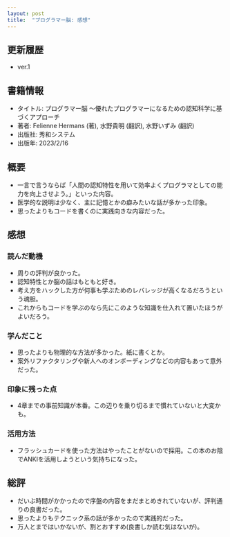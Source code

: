 ```yaml
---
layout: post
title:  "プログラマー脳: 感想"
---
```


## 更新履歴
- ver.1

## 書籍情報
- タイトル: プログラマー脳 ～優れたプログラマーになるための認知科学に基づくアプローチ
- 著者: Felienne Hermans (著), 水野貴明 (翻訳), 水野いずみ (翻訳)
- 出版社: 秀和システム
- 出版年: 2023/2/16

## 概要
- 一言で言うならば「人間の認知特性を用いて効率よくプログラマとしての能力を向上させよう。」といった内容。
- 医学的な説明は少なく、主に記憶とかの癖みたいな話が多かった印象。
- 思ったよりもコードを書くのに実践向きな内容だった。

## 感想
### 読んだ動機
- 周りの評判が良かった。
- 認知特性とか脳の話はもともと好き。
- 考え方をハックした方が何事も学ぶためのレバレッジが高くなるだろうという魂胆。
- これからもコードを学ぶのなら先にこのような知識を仕入れて置いたほうがよいだろう。

### 学んだこと
- 思ったよりも物理的な方法が多かった。紙に書くとか。
- 案外リファクタリングや新人へのオンボーディングなどの内容もあって意外だった。

### 印象に残った点
- 4章までの事前知識が本番。この辺りを乗り切るまで慣れていないと大変かも。

### 活用方法
- フラッシュカードを使った方法はやったことがないので採用。この本のお陰でANKIを活用しようという気持ちになった。

## 総評
- だいぶ時間がかかったので序盤の内容をまだまとめきれていないが、評判通りの良書だった。
- 思ったよりもテクニック系の話が多かったので実践的だった。
- 万人とまではいかないが、割とおすすめ(良書しか読む気はないが)。
